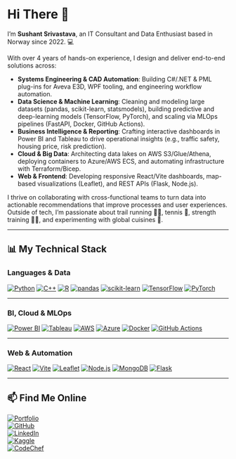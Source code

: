 # Hi There 👋

I’m **Sushant Srivastava**, an IT Consultant and Data Enthusiast based in Norway since 2022. 💻

With over 4 years of hands-on experience, I design and deliver end-to-end solutions across:
- **Systems Engineering & CAD Automation**: Building C#/.NET & PML plug-ins for Aveva E3D, WPF tooling, and engineering workflow automation.  
- **Data Science & Machine Learning**: Cleaning and modeling large datasets (pandas, scikit-learn, statsmodels), building predictive and deep-learning models (TensorFlow, PyTorch), and scaling via MLOps pipelines (FastAPI, Docker, GitHub Actions).  
- **Business Intelligence & Reporting**: Crafting interactive dashboards in Power BI and Tableau to drive operational insights (e.g., traffic safety, housing price, risk prediction).  
- **Cloud & Big Data**: Architecting data lakes on AWS S3/Glue/Athena, deploying containers to Azure/AWS ECS, and automating infrastructure with Terraform/Bicep.  
- **Web & Frontend**: Developing responsive React/Vite dashboards, map-based visualizations (Leaflet), and REST APIs (Flask, Node.js).  

I thrive on collaborating with cross-functional teams to turn data into actionable recommendations that improve processes and user experiences. Outside of tech, I’m passionate about trail running 🏃‍♂️, tennis 🎾, strength training 🏋️‍♂️, and experimenting with global cuisines 🍛.

---

## 📊 My Technical Stack

### Languages & Data  
<p float="left">
  <a href="https://www.python.org/" target="_blank"><img src="https://img.shields.io/badge/Python-3776AB?style=for-the-badge&logo=python&logoColor=white" alt="Python" /></a>
  <a href="https://www.w3schools.com/cpp/" target="_blank"><img src="https://img.shields.io/badge/C++-00599C?style=for-the-badge&logo=c%2B%2B&logoColor=white" alt="C++" /></a>
  <a href="https://www.r-project.org/" target="_blank"><img src="https://img.shields.io/badge/R-276DC3?style=for-the-badge&logo=r&logoColor=white" alt="R" /></a>
  <a href="https://pandas.pydata.org/" target="_blank"><img src="https://img.shields.io/badge/pandas-150458?style=for-the-badge&logo=pandas&logoColor=white" alt="pandas" /></a>
  <a href="https://scikit-learn.org/" target="_blank"><img src="https://img.shields.io/badge/scikit--learn-F7931E?style=for-the-badge&logo=scikit-learn&logoColor=white" alt="scikit-learn" /></a>
  <a href="https://www.tensorflow.org/" target="_blank"><img src="https://img.shields.io/badge/TensorFlow-FF6F00?style=for-the-badge&logo=tensorflow&logoColor=white" alt="TensorFlow" /></a>
  <a href="https://pytorch.org/" target="_blank"><img src="https://img.shields.io/badge/PyTorch-EE4C2C?style=for-the-badge&logo=pytorch&logoColor=white" alt="PyTorch" /></a>
</p>

---

### BI, Cloud & MLOps  
<p float="left">
  <a href="https://powerbi.microsoft.com/" target="_blank"><img src="https://img.shields.io/badge/Power%20BI-F2C811?style=for-the-badge&logo=power-bi&logoColor=white" alt="Power BI" /></a>
  <a href="https://www.tableau.com/" target="_blank"><img src="https://img.shields.io/badge/Tableau-4E73C8?style=for-the-badge&logo=tableau&logoColor=white" alt="Tableau" /></a>
  <a href="https://aws.amazon.com/" target="_blank"><img src="https://img.shields.io/badge/AWS-232F3E?style=for-the-badge&logo=amazon-aws&logoColor=white" alt="AWS" /></a>
  <a href="https://azure.microsoft.com/" target="_blank"><img src="https://img.shields.io/badge/Azure-0089D6?style=for-the-badge&logo=microsoft-azure&logoColor=white" alt="Azure" /></a>
  <a href="https://www.docker.com/" target="_blank"><img src="https://img.shields.io/badge/Docker-2496ED?style=for-the-badge&logo=docker&logoColor=white" alt="Docker" /></a>
  <a href="https://github.com/features/actions" target="_blank"><img src="https://img.shields.io/badge/GitHub%20Actions-2088FF?style=for-the-badge&logo=github-actions&logoColor=white" alt="GitHub Actions" /></a>
</p>

---

### Web & Automation  
<p float="left">
  <a href="https://reactjs.org/" target="_blank"><img src="https://img.shields.io/badge/React-61DAFB?style=for-the-badge&logo=react&logoColor=white" alt="React" /></a>
  <a href="https://vitejs.dev/" target="_blank"><img src="https://img.shields.io/badge/Vite-646CFF?style=for-the-badge&logo=vite&logoColor=white" alt="Vite" /></a>
  <a href="https://leafletjs.com/" target="_blank"><img src="https://img.shields.io/badge/Leaflet-199900?style=for-the-badge&logo=leaflet&logoColor=white" alt="Leaflet" /></a>
  <a href="https://nodejs.org/" target="_blank"><img src="https://img.shields.io/badge/Node.js-339933?style=for-the-badge&logo=node.js&logoColor=white" alt="Node.js" /></a>
  <a href="https://www.mongodb.com/" target="_blank"><img src="https://img.shields.io/badge/MongoDB-47A248?style=for-the-badge&logo=mongodb&logoColor=white" alt="MongoDB" /></a>
  <a href="https://flask.palletsprojects.com/" target="_blank"><img src="https://img.shields.io/badge/Flask-000000?style=for-the-badge&logo=flask&logoColor=white" alt="Flask" /></a>
</p>

---

## 📫 Find Me Online

[![Portfolio](https://img.shields.io/badge/Portfolio-visit-blue?style=for-the-badge)](https://sushantsriv.github.io/portfolio/)  
[![GitHub](https://img.shields.io/badge/GitHub-SushantSriv-black?style=for-the-badge&logo=github)](https://github.com/SushantSriv)  
[![LinkedIn](https://img.shields.io/badge/LinkedIn-connect-blue?style=for-the-badge&logo=linkedin)](https://www.linkedin.com/in/sushant-srivastava-b72331219/)  
[![Kaggle](https://img.shields.io/badge/Kaggle-data-orange?style=for-the-badge&logo=kaggle)](https://www.kaggle.com/sushant198)  
[![CodeChef](https://img.shields.io/badge/CodeChef-cookrank-5B4638?style=for-the-badge&logo=codechef)](https://www.codechef.com/users/sushant_sri)
